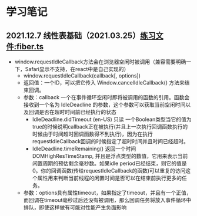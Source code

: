 # 学习笔记

## 2021.12.7 线性表基础（2021.03.25）[练习文件:fiber.ts](./fiber0325/fiber.ts)
- window.requestIdleCallback方法会在浏览器空闲时被调用（兼容需要明确一下，Safari显示不支持，在react中是自己实现的）
  - window.requestIdleCallback(callback[, options])
  - 返回值：一个ID，可以把它传入 Window.cancelIdleCallback() 方法来结束回调。
  - 参数：callback 一个在事件循环空闲时即将被调用的函数的引用。函数会接收到一个名为 IdleDeadline 的参数，这个参数可以获取当前空闲时间以及回调是否在超时时间前已经执行的状态
    - IdleDeadline.didTimeout (en-US) 只读
一个Boolean类型当它的值为true的时候说明callback正在被执行(并且上一次执行回调函数执行的时候由于时间超时回调函数得不到执行)，因为在执行requestIdleCallback回调的时候指定了超时时间并且时间已经超时。
    - IdleDeadline.timeRemaining()
返回一个时间DOMHighResTimeStamp, 并且是浮点类型的数值，它用来表示当前闲置周期的预估剩余毫秒数。如果idle period已经结束，则它的值是0。你的回调函数(传给requestIdleCallback的函数)可以重复的访问这个属性用来判断当前线程的闲置时间是否可以在结束前执行更多的任务。
  - 参数：options具有属性timeout，如果指定了timeout，并且有一个正值，而回调在timeout毫秒过后还没有被调用，那么回调任务将放入事件循环中排队，即使这样做有可能对性能产生负面影响